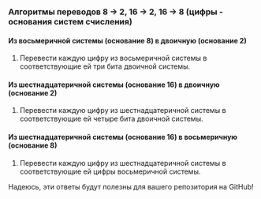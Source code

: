 



### Алгоритмы переводов 8 -> 2, 16 -> 2, 16 -> 8 (цифры - основания систем счисления)

#### Из восьмеричной системы (основание 8) в двоичную (основание 2)
1. Перевести каждую цифру из восьмеричной системы в соответствующие ей три бита двоичной системы.

#### Из шестнадцатеричной системы (основание 16) в двоичную (основание 2)
1. Перевести каждую цифру из шестнадцатеричной системы в соответствующие ей четыре бита двоичной системы.

#### Из шестнадцатеричной системы (основание 16) в восьмеричную (основание 8)
1. Перевести каждую цифру из шестнадцатеричной системы в соответствующие ей цифры восьмеричной системы.

Надеюсь, эти ответы будут полезны для вашего репозитория на GitHub!
